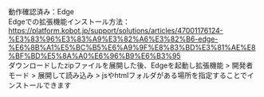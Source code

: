 動作確認済み：Edge<br>
Edgeでの拡張機能インストール方法：https://platform.kobot.jp/support/solutions/articles/47001176124-%E3%83%96%E3%83%A9%E3%82%A6%E3%82%B6-edge-%E6%8B%A1%E5%BC%B5%E6%A9%9F%E8%83%BD%E3%81%AE%E8%BF%BD%E5%8A%A0%E6%96%B9%E6%B3%95<br>
ダウンロードしたzipファイルを展開した後、Edgeを起動し拡張機能 > 開発者モード > 展開して読み込み > jsやhtmlフォルダがある場所を指定することでインストールできます

